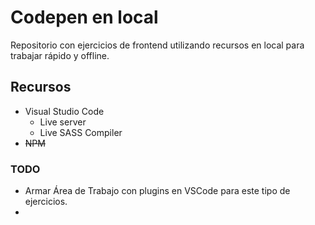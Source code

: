 # Codepen en local

Repositorio con ejercicios de frontend utilizando recursos en local para trabajar rápido y offline.

## Recursos
+ Visual Studio Code
  + Live server
  + Live SASS Compiler
+ ~~NPM~~

### TODO
+ Armar Área de Trabajo con plugins en VSCode para este tipo de ejercicios.
+ 
